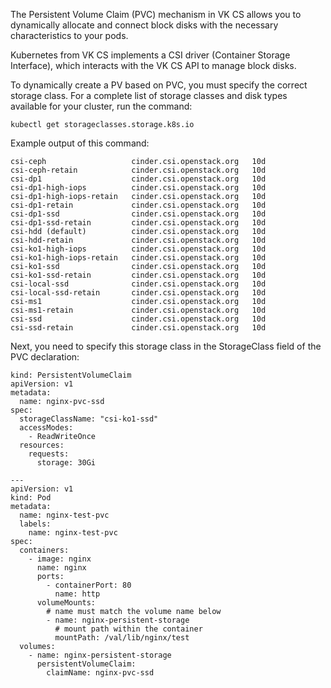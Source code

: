 The Persistent Volume Claim (PVC) mechanism in VK CS allows you to dynamically allocate and connect block disks with the necessary characteristics to your pods.

Kubernetes from VK CS implements a CSI driver (Container Storage Interface), which interacts with the VK CS API to manage block disks.

To dynamically create a PV based on PVC, you must specify the correct storage class. For a complete list of storage classes and disk types available for your cluster, run the command:

```
kubectl get storageclasses.storage.k8s.io
```

Example output of this command:

```
csi-ceph                   cinder.csi.openstack.org   10d
csi-ceph-retain            cinder.csi.openstack.org   10d
csi-dp1                    cinder.csi.openstack.org   10d
csi-dp1-high-iops          cinder.csi.openstack.org   10d
csi-dp1-high-iops-retain   cinder.csi.openstack.org   10d
csi-dp1-retain             cinder.csi.openstack.org   10d
csi-dp1-ssd                cinder.csi.openstack.org   10d
csi-dp1-ssd-retain         cinder.csi.openstack.org   10d
csi-hdd (default)          cinder.csi.openstack.org   10d
csi-hdd-retain             cinder.csi.openstack.org   10d
csi-ko1-high-iops          cinder.csi.openstack.org   10d
csi-ko1-high-iops-retain   cinder.csi.openstack.org   10d
csi-ko1-ssd                cinder.csi.openstack.org   10d
csi-ko1-ssd-retain         cinder.csi.openstack.org   10d
csi-local-ssd              cinder.csi.openstack.org   10d
csi-local-ssd-retain       cinder.csi.openstack.org   10d
csi-ms1                    cinder.csi.openstack.org   10d
csi-ms1-retain             cinder.csi.openstack.org   10d
csi-ssd                    cinder.csi.openstack.org   10d
csi-ssd-retain             cinder.csi.openstack.org   10d
```

Next, you need to specify this storage class in the StorageClass field of the PVC declaration:

```
kind: PersistentVolumeClaim
apiVersion: v1
metadata:
  name: nginx-pvc-ssd
spec:
  storageClassName: "csi-ko1-ssd"
  accessModes:
    - ReadWriteOnce
  resources:
    requests:
      storage: 30Gi
 
---
apiVersion: v1
kind: Pod
metadata:
  name: nginx-test-pvc
  labels:
    name: nginx-test-pvc
spec:
  containers:
    - image: nginx
      name: nginx
      ports:
        - containerPort: 80
          name: http
      volumeMounts:
        # name must match the volume name below
        - name: nginx-persistent-storage
          # mount path within the container
          mountPath: /val/lib/nginx/test
  volumes:
    - name: nginx-persistent-storage
      persistentVolumeClaim:
        claimName: nginx-pvc-ssd
```